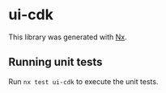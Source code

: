 # ui-cdk

This library was generated with [Nx](https://nx.dev).

## Running unit tests

Run `nx test ui-cdk` to execute the unit tests.
